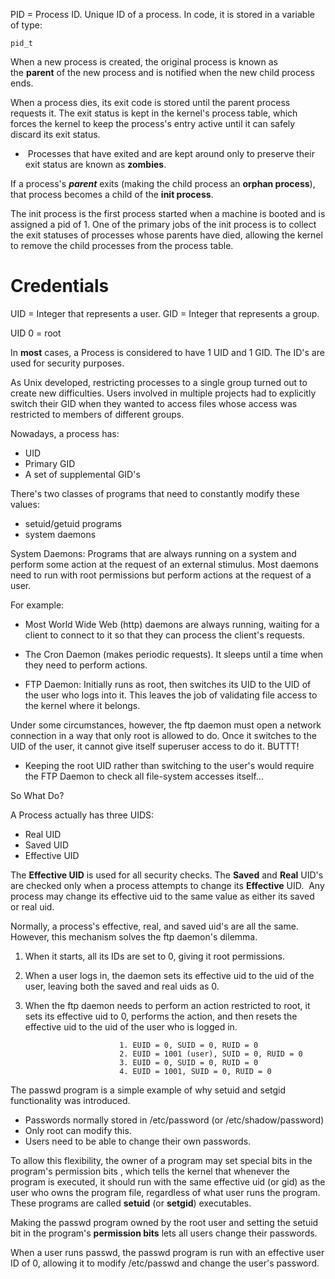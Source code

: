 
PID = Process ID. Unique ID of a process. In code, it is stored in a variable of type:

```
pid_t
```

When a new process is created, the original process is known as the **parent** of the new process and is notified when the new child process ends.

When a process dies, its exit code is stored until the parent process requests it. The exit status is kept in the kernel's process table, which forces the kernel to keep the process's entry active until it can safely discard its exit status.

-  Processes that have exited and are kept around only to preserve their exit status are known as **zombies**.

If a process's ***parent*** exits (making the child process an **orphan process**), that process becomes a child of the **init process**.

The init process is the first process started when a machine is booted and is assigned a pid of 1. One of the primary jobs of the init process is to collect the exit statuses of processes whose parents have died, allowing the kernel to remove the child processes from the process table.

# Credentials

UID = Integer that represents a user.
GID = Integer that represents a group.

UID 0 = root


In **most** cases, a Process is considered to have 1 UID and 1 GID. The ID's are used for security purposes. 

As Unix developed, restricting processes to a single group turned out to create new difficulties. Users involved in multiple projects had to explicitly switch their GID when they wanted to access files whose access was restricted to members of different groups.


Nowadays, a process has:

- UID
- Primary GID
- A set of supplemental GID's

There's two classes of programs that need to constantly modify these values:

- setuid/getuid programs
- system daemons


System Daemons: Programs that are always running on a system and perform some action at the request of an external stimulus. Most daemons need to run with root permissions but perform actions at the request of a user.

For example:

- Most World Wide Web (http) daemons are always running, waiting for a client to connect to it so that they can process the client's requests.
- The Cron Daemon (makes periodic requests). It sleeps until a time when they need to perform actions. 


- FTP Daemon: Initially runs as root, then switches its UID to the UID of the user who logs into it. This leaves the job of validating file access to the kernel where it belongs. 

Under some circumstances, however, the ftp daemon must open a network connection in a way that only root is allowed to do. Once it switches to the UID of the user, it cannot give itself superuser access to do it. BUTTT!

- Keeping the root UID rather than switching to the user's would require the FTP Daemon to check all file-system accesses itself... 

So What Do?

A Process actually has three UIDS:

- Real UID
- Saved UID
- Effective UID

The **Effective UID** is used for all security checks.
The **Saved** and **Real** UID's are checked only when a process attempts to change its **Effective** UID.  Any process may change its effective uid to the same value as either its saved or real uid.

Normally, a process's effective, real, and saved uid's are all the same. However, this mechanism solves the ftp daemon's dilemma.

1. When it starts, all its IDs are set to 0, giving it root permissions. 
2. When a user logs in, the daemon sets its effective uid to the uid of the user, leaving both the saved and real uids as 0. 
3. When the ftp daemon needs to perform an action restricted to root, it sets its effective uid to 0, performs the action, and then resets the effective uid to the uid of the user who is logged in.

							1. EUID = 0, SUID = 0, RUID = 0
							2. EUID = 1001 (user), SUID = 0, RUID = 0
							3. EUID = 0, SUID = 0, RUID = 0
							4. EUID = 1001, SUID = 0, RUID = 0

The passwd program is a simple example of why setuid and setgid functionality was introduced.

- Passwords normally stored in /etc/password (or /etc/shadow/password)
- Only root can modify this.
- Users need to be able to change their own passwords.

To allow this flexibility, the owner of a program may set special bits in the program's permission bits , which tells the kernel that whenever the program is executed, it should run with the same effective uid (or gid) as the user who owns the program file, regardless of what user runs the program. These programs are called **setuid** (or **setgid**) executables.

Making the passwd program owned by the root user and setting the setuid bit in the program's **permission bits** lets all users change their passwords.

When a user runs passwd, the passwd program is run with an effective user ID of 0, allowing it to modify /etc/passwd and change the user's password.










